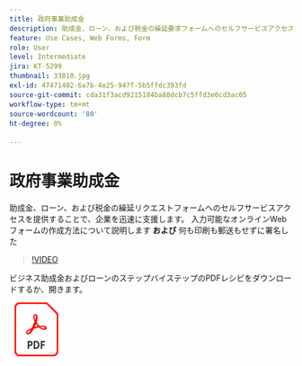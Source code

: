 ```yaml
---
title: 政府事業助成金
description: 助成金、ローン、および税金の繰延要求フォームへのセルフサービスアクセスを提供することで、企業を迅速に支援する
feature: Use Cases, Web Forms, Form
role: User
level: Intermediate
jira: KT-5299
thumbnail: 33810.jpg
exl-id: 47471402-6a7b-4e25-947f-5b5ffdc393fd
source-git-commit: cda31f3acd9215184ba88dcb7c5ffd3e0cd3ac05
workflow-type: tm+mt
source-wordcount: '80'
ht-degree: 0%

---
```


# 政府事業助成金

助成金、ローン、および税金の繰延リクエストフォームへのセルフサービスアクセスを提供することで、企業を迅速に支援します。 入力可能なオンラインWebフォームの作成方法について説明します **および** 何も印刷も郵送もせずに署名した

>[!VIDEO](https://video.tv.adobe.com/v/33810?quality=12&learn=on&hidetitle=true)

ビジネス助成金およびローンのステップバイステップのPDFレシピをダウンロードするか、開きます。

[![PDFレシピのダウンロード](../assets/acrobat_PDF_96.png)](../assets/UseCaseRecipe-EN-CreatingWebForms.pdf)
